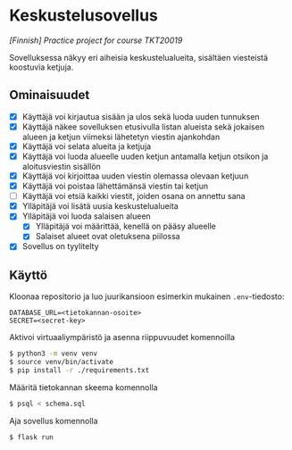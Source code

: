 # Keskustelusovellus

*\[Finnish\] Practice project for course TKT20019*

Sovelluksessa näkyy eri aiheisia keskustelualueita, sisältäen viesteistä koostuvia ketjuja.

## Ominaisuudet

- [x] Käyttäjä voi kirjautua sisään ja ulos sekä luoda uuden tunnuksen
- [x] Käyttäjä näkee sovelluksen etusivulla listan alueista sekä jokaisen alueen ja ketjun viimeksi lähetetyn viestin ajankohdan
- [x] Käyttäjä voi selata alueita ja ketjuja
- [x] Käyttäjä voi luoda alueelle uuden ketjun antamalla ketjun otsikon ja aloitusviestin sisällön
- [x] Käyttäjä voi kirjoittaa uuden viestin olemassa olevaan ketjuun
- [x] Käyttäjä voi poistaa lähettämänsä viestin tai ketjun
- [ ] Käyttäjä voi etsiä kaikki viestit, joiden osana on annettu sana
- [x] Ylläpitäjä voi lisätä uusia keskustelualueita
- [x] Ylläpitäjä voi luoda salaisen alueen
  - [x] Ylläpitäjä voi määrittää, kenellä on pääsy alueelle
  - [x] Salaiset alueet ovat oletuksena piilossa
- [x] Sovellus on tyylitelty

## Käyttö

Kloonaa repositorio ja luo juurikansioon esimerkin mukainen `.env`-tiedosto:

```dotenv
DATABASE_URL=<tietokannan-osoite>
SECRET=<secret-key>
```

Aktivoi virtuaaliympäristö ja asenna riippuvuudet komennoilla

```bash
$ python3 -m venv venv
$ source venv/bin/activate
$ pip install -r ./requirements.txt
```

Määritä tietokannan skeema komennolla

```bash
$ psql < schema.sql
```

Aja sovellus komennolla

```bash
$ flask run
```